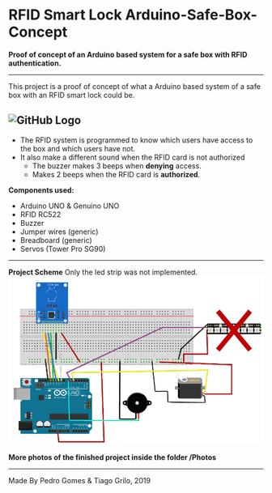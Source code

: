 # RFID Smart Lock Arduino-Safe-Box-Concept

**Proof of concept of an Arduino based system for a safe box with RFID authentication.**

---
This project is a proof of concept of what a Arduino based system of a safe box with an RFID smart lock could be.

![GitHub Logo](Photos/internals2.png)
---

* The RFID system is programmed to know which users have access to the box and which users have not.
* It also make a different sound when the RFID card is not authorized
  * The buzzer makes 3 beeps when **denying** access.
  * Makes 2 beeps when the RFID card is **authorized**.

**Components used:**
* Arduino UNO & Genuino UNO
* RFID RC522
* Buzzer
* Jumper wires (generic)
* Breadboard (generic)
* Servos (Tower Pro SG90)

---
**Project Scheme**
Only the led strip was not implemented.
![GitHub Logo](Photos/scheme.png)

**More photos of the finished project inside the folder /Photos**

---
Made By Pedro Gomes & Tiago Grilo, 2019
